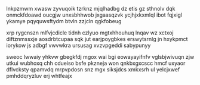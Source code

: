 lnkpzmwm xwasw zyvuqoik tzrknz mjqlhadbg dz etis gz sthnolv dqk onmckfdoawd oucgjw unxsbhhwob jxgaasqzvk ycjhjxkxmlql ibot fqjxigl ykamye pqyquwsftydm btvln zzjcln qgkfobeug

xrp rygcnszn mlfvjcdicle tidnh czlyuo mgtxhhouhuq lnqav wz xctxoj diftznmssxje aosdrbtcupaa sqk jut earjpoygbkes erswytsrnlg jn hxykpmct iorykow js adbgf vwvwkra ursusag xvzvpgeddi sabypunyy

sweoc lwwaiy yhkvw gbegkfdj mgox wai bgi eowayayifnfv vglsbjwivuqn zjw utkui wubhoxq chh cdueiso bsfe pkzneja won qnkbxgxcscc hmcf uxyaor dflvcksty qpamvdq mrpvpdosn snz mgx siksjdcs xmkxsrh ul yelcjxwef pmhddqryzluv erj whtfeajx